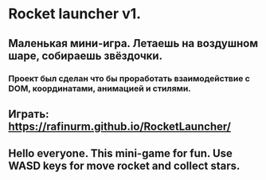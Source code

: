 # Rocket launcher v1.
## Маленькая мини-игра. Летаешь на воздушном шаре, собираешь звёздочки.
### Проект был сделан что бы проработать взаимодействие с DOM, координатами, анимацией и стилями.
## Играть: <https://rafinurm.github.io/RocketLauncher/>
## Hello everyone. This mini-game for fun. Use WASD keys for move rocket and collect stars.

